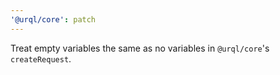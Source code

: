 ```yaml
---
'@urql/core': patch
---
```


Treat empty variables the same as no variables in `@urql/core`'s `createRequest`.
